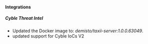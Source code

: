 #### Integrations
##### Cyble Threat Intel
- Updated the Docker image to: *demisto/taxii-server:1.0.0.63049*.
- updated support for Cyble IoCs V2